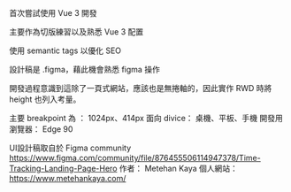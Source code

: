 首次嘗試使用 Vue 3 開發  

主要作為切版練習以及熟悉 Vue 3 配置

使用 semantic tags 以優化 SEO

設計稿是 .figma，藉此機會熟悉 figma 操作

開發過程意識到這除了一頁式網站，應該也是無捲軸的，因此實作 RWD 時將 height 也列入考量。


主要 breakpoint 為 ： 1024px、414px
面向 divice： 桌機、平板、手機
開發用瀏覽器： Edge 90


UI設計稿取自於 Figma community
  https://www.figma.com/community/file/876455506114947378/Time-Tracking-Landing-Page-Hero
  作者： Metehan Kaya
  個人網站：https://www.metehankaya.com/